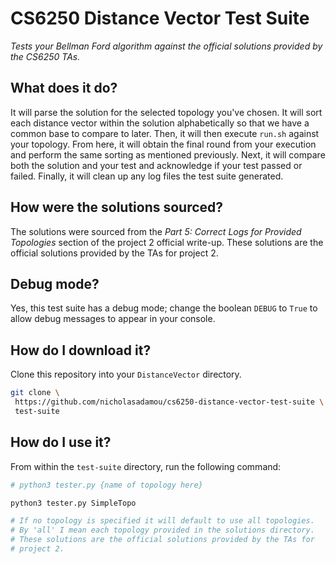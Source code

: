 # CS6250 Distance Vector Test Suite

*Tests your Bellman Ford algorithm against the official solutions provided by the CS6250 TAs.*

## What does it do?

It will parse the solution for the selected topology you've chosen. It will sort each distance vector within the solution alphabetically so that we have a common base to compare to later. Then, it will then execute `run.sh` against your topology. From here, it will obtain the final round from your execution and perform the same sorting as mentioned previously. Next, it will compare both the solution and your test and acknowledge if your test passed or failed. Finally, it will clean up any log files the test suite generated.

## How were the solutions sourced?

The solutions were sourced from the *Part 5: Correct Logs for Provided Topologies* section of the project 2 official write-up. These solutions are the official solutions provided by the TAs for project 2.

## Debug mode?

Yes, this test suite has a debug mode; change the boolean `DEBUG` to `True` to allow debug messages to appear in your console.

## How do I download it?

Clone this repository into your `DistanceVector` directory.

```bash
git clone \
 https://github.com/nicholasadamou/cs6250-distance-vector-test-suite \
 test-suite
```

## How do I use it?

From within the `test-suite` directory, run the following command:

```bash
# python3 tester.py {name of topology here}

python3 tester.py SimpleTopo

# If no topology is specified it will default to use all topologies.
# By 'all' I mean each topology provided in the solutions directory.
# These solutions are the official solutions provided by the TAs for
# project 2.
```
